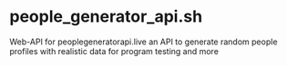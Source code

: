 # people_generator_api.sh
Web-API for peoplegeneratorapi.live an API to generate random people profiles with realistic data for program testing and more
